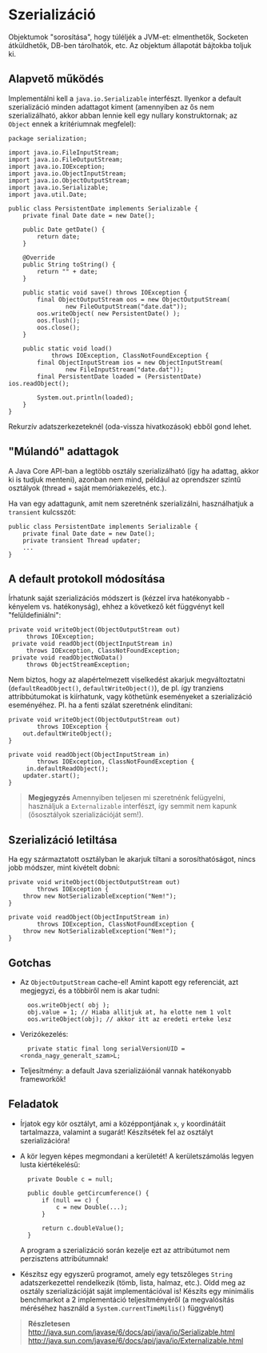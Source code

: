 # Szerializáció #

Objektumok "sorosítása", hogy túléljék a JVM-et: elmenthetők, Socketen
átküldhetők, DB-ben tárolhatók, etc. Az objektum állapotát bájtokba toljuk ki.

## Alapvető működés ##
Implementálni kell a `java.io.Serializable` interfészt. Ilyenkor a default
szerializáció minden adattagot kiment (amennyiben az ős nem szerializálható,
akkor abban lennie kell egy nullary konstruktornak; az `Object` ennek a
kritériumnak megfelel):

	package serialization;
	
	import java.io.FileInputStream;
	import java.io.FileOutputStream;
	import java.io.IOException;
	import java.io.ObjectInputStream;
	import java.io.ObjectOutputStream;
	import java.io.Serializable;
	import java.util.Date;
	
	public class PersistentDate implements Serializable {
	    private final Date date = new Date();
	    
	    public Date getDate() {
	        return date;
	    }
	    
	    @Override
	    public String toString() {
	        return "" + date;
	    }
	    
	    public static void save() throws IOException {
	        final ObjectOutputStream oos = new ObjectOutputStream(
	                new FileOutputStream("date.dat"));
	        oos.writeObject( new PersistentDate() );
	        oos.flush();
	        oos.close();
	    }
	    
	    public static void load()
	            throws IOException, ClassNotFoundException {
	        final ObjectInputStream ios = new ObjectInputStream(
	                new FileInputStream("date.dat"));
	        final PersistentDate loaded = (PersistentDate) ios.readObject();
	        
	        System.out.println(loaded);
	    }
	}

Rekurzív adatszerkezeteknél (oda-vissza hivatkozások) ebből gond lehet.

## "Múlandó" adattagok ##
A Java Core API-ban a legtöbb osztály szerializálható (így ha adattag, akkor ki
is tudjuk menteni), azonban nem mind,  például az oprendszer szintű osztályok
(thread + saját memóriakezelés, etc.).

Ha van egy adattagunk, amit nem szeretnénk szerializálni, használhatjuk a
`transient` kulcsszót:

	public class PersistentDate implements Serializable {
	    private final Date date = new Date();
	    private transient Thread updater;
	    ...
	}

## A default protokoll módosítása ##
Írhatunk saját szerializációs módszert is (kézzel írva hatékonyabb - kényelem
vs. hatékonyság), ehhez a következő két függvényt kell "felüldefiniálni":

	private void writeObject(ObjectOutputStream out)
	     throws IOException;
	 private void readObject(ObjectInputStream in)
	     throws IOException, ClassNotFoundException;
	 private void readObjectNoData() 
	     throws ObjectStreamException;

Nem biztos, hogy az alapértelmezett viselkedést akarjuk megváltoztatni
(`defaultReadObject()`, `defaultWriteObject()`), de pl. így tranziens
attribbútumokat is kiírhatunk, vagy köthetünk eseményeket a szerializáció
eseményéhez. Pl. ha a fenti szálat szeretnénk elindítani:

	private void writeObject(ObjectOutputStream out)
	        throws IOException {
	    out.defaultWriteObject(); 
	}
	
	private void readObject(ObjectInputStream in)
	        throws IOException, ClassNotFoundException {
	     in.defaultReadObject();
	    updater.start();
	}

> **Megjegyzés** Amennyiben teljesen mi szeretnénk felügyelni, használjuk a
`Externalizable` interfészt, így semmit nem kapunk (ősosztályok szerializációját
sem!).

## Szerializáció letiltása ##
Ha egy származtatott osztályban le akarjuk tiltani a sorosíthatóságot, nincs
jobb módszer, mint kivételt dobni:

	private void writeObject(ObjectOutputStream out)
	        throws IOException {
	    throw new NotSerializableException("Nem!");
	}
	
	private void readObject(ObjectInputStream in)
	        throws IOException, ClassNotFoundException {
	    throw new NotSerializableException("Nem!");
	}

## Gotchas ##
* Az `ObjectOutputStream` cache-el! Amint kapott egy referenciát, azt megjegyzi,
és a többiről nem is akar tudni:

		oos.writeObject( obj );
		obj.value = 1; // Hiaba allitjuk at, ha elotte nem 1 volt
		oos.writeObject(obj); // akkor itt az eredeti erteke lesz

* Verizókezelés:
 
		private static final long serialVersionUID = <ronda_nagy_generalt_szam>L;
	
* Teljesítmény: a default Java szerializáiónál vannak hatékonyabb frameworkök!

## Feladatok ##
* Írjatok egy kör osztályt, ami a középpontjának `x`, `y` koordinátáit
  tartalmazza, valamint a sugarát! Készítsétek fel az osztályt szerializációra!
* A kör legyen képes megmondani a kerületét! A kerületszámolás legyen lusta
  kiértékelésű:

		private Double c = null;
		
		public double getCircumference() {
		    if (null == c) {
		        c = new Double(...);
		    }
		    
		    return c.doubleValue();
		}

  A program a szerializáció során kezelje ezt az attribútumot nem perzisztens
  attribútumnak!
* Készítsz egy egyszerű programot, amely egy tetszőleges `String`
  adatszerkezettel rendelkezik (tömb, lista, halmaz, etc.). Oldd meg az osztály
  szerializációját saját implementációval is! Készíts egy minimális benchmarkot
  a 2 implementáció teljesítményéről (a megvalósítás méréséhez használd a
  `System.currentTimeMilis()` függvényt)

> **Részletesen**
> <http://java.sun.com/javase/6/docs/api/java/io/Serializable.html>
> <http://java.sun.com/javase/6/docs/api/java/io/Externalizable.html>
